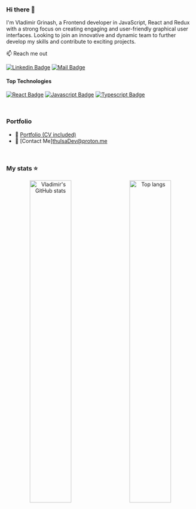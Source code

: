### Hi there 👋

I'm Vladimir Grinash, a Frontend developer in JavaScript, React and Redux with a strong focus on creating engaging and user-friendly graphical user interfaces. Looking to join an innovative and dynamic team to further develop my skills and contribute to exciting projects.

📫 Reach me out

[![Linkedin Badge](https://img.shields.io/badge/-Vladimir_Grinash-0e76a8?style=flat&labelColor=0e76a8&logo=linkedin&logoColor=white)](https://www.linkedin.com/in/vladimir-grinash-8384052a0/) 
[![Mail Badge](https://img.shields.io/badge/-Vladimir_Grinash-c0392b?style=flat&labelColor=c0392b&logo=gmail&logoColor=white)](mailto:n.thulsaDev@proton.me)

#### Top Technologies

[![React Badge](https://img.shields.io/badge/-React-61DBFB?style=for-the-badge&labelColor=black&logo=react&logoColor=61DBFB)](#) [![Javascript Badge](https://img.shields.io/badge/-Javascript-F0DB4F?style=for-the-badge&labelColor=black&logo=javascript&logoColor=F0DB4F)](#) [![Typescript Badge](https://img.shields.io/badge/-Typescript-007acc?style=for-the-badge&labelColor=black&logo=typescript&logoColor=007acc)](#)

<br/>

### Portfolio
- :paperclip: [Portfolio (CV included)](https://portfolio-omega-lime-67.vercel.app/)
- :email: [Contact Me]thulsaDev@proton.me
<br/>

### My stats ⭐

<div align="center">
<img align="left" width="47%" alt="Vladimir's GitHub stats"  src="https://github-readme-stats.vercel.app/api?username=VladimirGrinash&show_icons=true&theme=transparent"/>
<img align="right" width="47%" alt="Top langs" src="https://github-readme-stats.vercel.app/api/top-langs/?username=VladimirGrinash&layout=compact&&langs_count=8"/>
</div>
